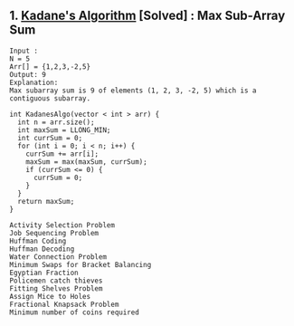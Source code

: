 ## 1. [Kadane's Algorithm](https://www.geeksforgeeks.org/problems/kadanes-algorithm-1587115620/1) [Solved] : Max Sub-Array Sum
```
Input :
N = 5
Arr[] = {1,2,3,-2,5}
Output: 9
Explanation:
Max subarray sum is 9 of elements (1, 2, 3, -2, 5) which is a contiguous subarray.
```
```
int KadanesAlgo(vector < int > arr) {
  int n = arr.size();
  int maxSum = LLONG_MIN;
  int currSum = 0;
  for (int i = 0; i < n; i++) {
    currSum += arr[i];
    maxSum = max(maxSum, currSum);
    if (currSum <= 0) {
      currSum = 0;
    }
  }
  return maxSum;
}
```
```
Activity Selection Problem
Job Sequencing Problem
Huffman Coding
Huffman Decoding
Water Connection Problem
Minimum Swaps for Bracket Balancing
Egyptian Fraction
Policemen catch thieves
Fitting Shelves Problem
Assign Mice to Holes
Fractional Knapsack Problem
Minimum number of coins required
```

